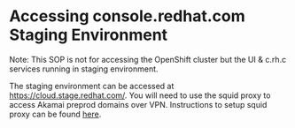 # Accessing console.redhat.com Staging Environment

Note: This SOP is not for accessing the OpenShift cluster but the UI & c.rh.c services running in staging environment.

The staging environment can be accessed at https://cloud.stage.redhat.com/. You will need to use the squid proxy to access Akamai preprod domains over VPN. Instructions to setup squid proxy can be found [here](https://mojo.redhat.com/docs/DOC-1213497).
